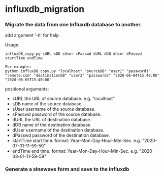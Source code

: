 # influxdb_migration

### Migrate the data from one Influxdb database to another.
add argument '-h' for help

Usage:

```
influxDB_copy.py sURL sDB sUser sPasswd dURL dDB dUser dPasswd startTime endTime

For example:
python influxDB_copy.py "localhost" "sourceDB" "user1" "password1" "remote.com" "destinationDB" "user2" "password2" "2020-06-04T15:40:00" "2020-06-05T15:40:00"
```

positional arguments:
  - sURL        the URL of source database. e.g. "localhost"
  - sDB         name of the source database.
  - sUser       username of the source database.
  - sPasswd     password of the source database.
  - dURL        the URL of destination database.
  - dDB         name of the destination database.
  - dUser       username of the destination database.
  - dPasswd     password of the destination database.
  - startTime   start time. format: Year-Mon-Day-Hour-Min-Sec. e.g. "2020-07-31-11-59-59"
  - endTime     end time. format: Year-Mon-Day-Hour-Min-Sec. e.g. "2020-08-01-11-59-59"

### Generate a sinewave form and save to the influxdb
